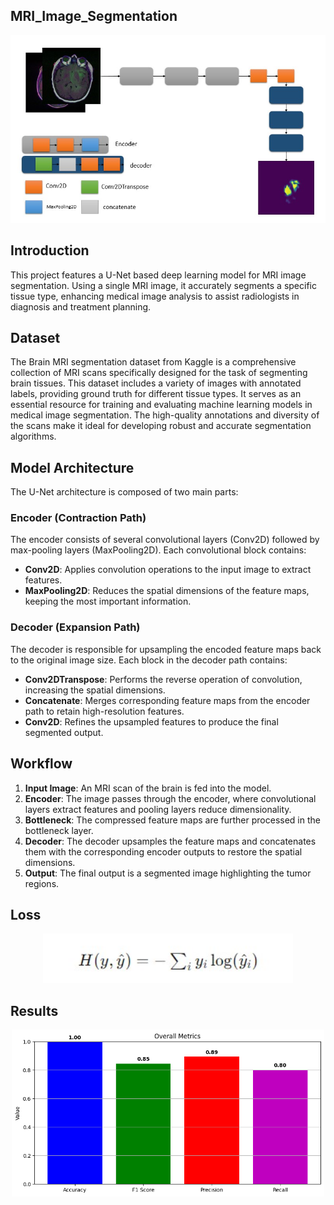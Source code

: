 ## MRI_Image_Segmentation

<div align="center">
  <img src="https://github.com/HassanKhalil321/MRI_Segmentation/blob/main/assets/model%20show.jpg" width="800" hight="400"/>
</div>


## Introduction

This project features a U-Net based deep learning model for MRI image segmentation. Using a single MRI image, it accurately segments a specific tissue type, enhancing medical image analysis to assist radiologists in diagnosis and treatment planning.

## Dataset

The Brain MRI segmentation dataset from Kaggle is a comprehensive collection of MRI scans specifically designed for the task of segmenting brain tissues. This dataset includes a variety of images with annotated labels, providing ground truth for different tissue types. It serves as an essential resource for training and evaluating machine learning models in medical image segmentation. The high-quality annotations and diversity of the scans make it ideal for developing robust and accurate segmentation algorithms.

 ## Model Architecture

The U-Net architecture is composed of two main parts:

### Encoder (Contraction Path)
The encoder consists of several convolutional layers (Conv2D) followed by max-pooling layers (MaxPooling2D). Each convolutional block contains:
- **Conv2D**: Applies convolution operations to the input image to extract features.
- **MaxPooling2D**: Reduces the spatial dimensions of the feature maps, keeping the most important information.

### Decoder (Expansion Path)
The decoder is responsible for upsampling the encoded feature maps back to the original image size. Each block in the decoder path contains:
- **Conv2DTranspose**: Performs the reverse operation of convolution, increasing the spatial dimensions.
- **Concatenate**: Merges corresponding feature maps from the encoder path to retain high-resolution features.
- **Conv2D**: Refines the upsampled features to produce the final segmented output.

## Workflow

1. **Input Image**: An MRI scan of the brain is fed into the model.
2. **Encoder**: The image passes through the encoder, where convolutional layers extract features and pooling layers reduce dimensionality.
3. **Bottleneck**: The compressed feature maps are further processed in the bottleneck layer.
4. **Decoder**: The decoder upsamples the feature maps and concatenates them with the corresponding encoder outputs to restore the spatial dimensions.
5. **Output**: The final output is a segmented image highlighting the tumor regions.

## Loss
<div align="center">
  <img src="https://github.com/HassanKhalil321/MRI_Segmentation/blob/main/assets/CCE.jpg" width="400"/>
</div>

## Results
<div align="center">
  <img src="https://github.com/HassanKhalil321/MRI_Segmentation/blob/main/assets/testttt.png" alt="Gesture Recognition" width="500"/>
</div>
